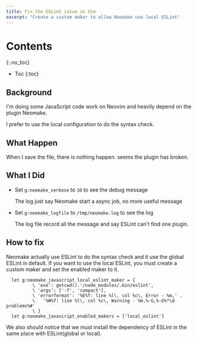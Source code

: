 ```yaml
---
title: Fix the ESLint issue in Vim
excerpt: "Create a custom maker to allow Neomake use local ESLint"
---
```

# Contents
{:.no_toc}

* Toc
{:toc}

## Background
I'm doing some JavaScript code work on Neovim and heavily depend on the plugin Neomake.

I prefer to use the local configuration to do the syntax check.

## What Happen
When I save the file, there is nothing happen. seems the plugin has broken.

## What I Did
+ Set `g:neomake_verbose` to `10` to see the debug message

  The log just say Neomake start a async job, no more useful message

+ Set `g:neomake_logfile` to `/tmp/neomake.log` to see the log

  The log file record all the message and say ESLint can't find one plugin.


## How to fix
Neomake actually use ESLint to do the syntax check and it use the global ESLint in default.
If you want to use the local ESLint, you must create a custom maker and set the enabled maker to it.

~~~
  let g:neomake_javascript_local_eslint_maker = {
          \ 'exe': getcwd().'/node_modules/.bin/eslint',
          \ 'args': ['-f', 'compact'],
          \ 'errorformat': '%E%f: line %l\, col %c\, Error - %m,' .
          \   '%W%f: line %l\, col %c\, Warning - %m,%-G,%-G%*\d problems%#'
          \ }
  let g:neomake_javascript_enabled_makers = ['local_eslint']
~~~

We also should notice that we must install the dependency of ESLint in the same place with ESLint(global or local).
